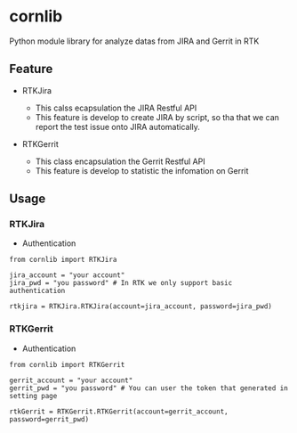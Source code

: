 # cornlib

Python module library for analyze datas from JIRA and Gerrit in RTK

## Feature
* RTKJira
    * This calss ecapsulation the JIRA Restful API
    * This feature is develop to create JIRA by script, so tha that we can report the test issue onto JIRA automatically.

* RTKGerrit
    * This class encapsulation the Gerrit Restful API
    * This feature is develop to statistic the infomation on Gerrit

## Usage
### RTKJira
* Authentication
```
from cornlib import RTKJira

jira_account = "your account"
jira_pwd = "you password" # In RTK we only support basic authentication

rtkjira = RTKJira.RTKJira(account=jira_account, password=jira_pwd)
```

### RTKGerrit
* Authentication
```
from cornlib import RTKGerrit

gerrit_account = "your account"
gerrit_pwd = "you password" # You can user the token that generated in setting page

rtkGerrit = RTKGerrit.RTKGerrit(account=gerrit_account, password=gerrit_pwd)
```